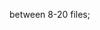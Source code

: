 <!-- 1st -->

<!-- I dedicate this book to my parents, Ayn and God. -->
<!-- I dedicate this book to my parents, Ayn or God. -->

<!-- This is a thing you should know (which is why I mention it). -->

<!-- "Do this thing today". -->

between 8-20 files;